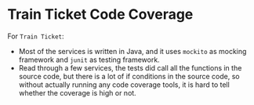 # Train Ticket Code Coverage
For `Train Ticket`:
- Most of the services is written in Java, and it uses `mockito` as mocking framework and `junit` as testing framework.
- Read through a few services, the tests did call all the functions in the source code, but there is a lot of if conditions in the source code, so without actually running any code coverage tools, it is hard to tell whether the coverage is high or not.